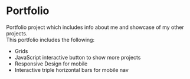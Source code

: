 # Portfolio
Portfolio project which includes info about me and showcase of my other projects. <br>
This portfolio includes the following:
  * Grids
  * JavaScript interactive button to show more projects
  * Responsive Design for mobile
  * Interactive triple horizontal bars for mobile nav

